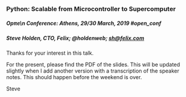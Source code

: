 ### Python: Scalable from Microcontroller to Supercomputer
##### Opπe\n Conference: Athens, 29/30 March, 2019 #open_conf

##### Steve Holden, CTO, Felix; @holdenweb; sh@felix.com

Thanks for your interest in this talk.

For the present, please find the PDF of the slides. This will be updated
slightly when I add another version with a transcription of the speaker
notes. This should happen before the weekend is over.

Steve
